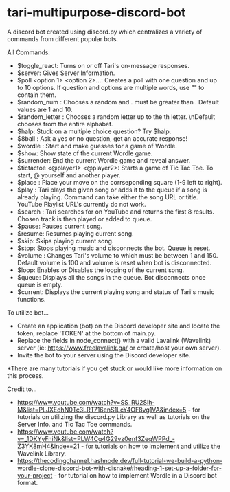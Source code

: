 # tari-multipurpose-discord-bot
A discord bot created using discord.py which centralizes a variety of commands from different popular bots.

All Commands:
- $toggle_react: Turns on or off Tari's on-message responses.
- $server: Gives Server Information.
- $poll <question> <option 1> <option 2>...: Creates a poll with one question and up to 10 options. If question and options are multiple words, use "" to contain them.
- $random_num <start> <end>: Chooses a random <start> and <end>. <start> must be greater than <end>. Default values are 1 and 10.
- $random_letter <num>: Chooses a random letter up to the <num>th letter. \nDefault chooses from the entire alphabet.
- $halp: Stuck on a multiple choice question? Try $halp.
- $8ball <question>: Ask a yes or no question, get an accurate response!
- $wordle <guess>: Start and make guesses for a game of Wordle.
- $show: Show state of the current Wordle game.
- $surrender: End the current Wordle game and reveal answer.
- $tictactoe <@player1> <@player2>: Starts a game of Tic Tac Toe. To start, @ yourself and another player.
- $place <num>: Place your move on the corrseponding square (1-9 left to right).
- $play <song>: Tari plays the given song or adds it to the queue if a song is already playing. Command can take either the song URL or title. YouTube Playlist URL's currently do not work.
- $search <query>: Tari searches for <query> on YouTube and returns the first 8 results. Chosen track is then played or added to queue.
- $pause: Pauses current song.
- $resume: Resumes playing current song.
- $skip: Skips playing current song.
- $stop: Stops playing music and disconnects the bot. Queue is reset.
- $volume <num>: Changes Tari's volume to <num> which must be between 1 and 150. Default volume is 100 and volume is reset when bot is disconnected.
- $loop: Enables or Disables the looping of the current song.
- $queue: Displays all the songs in the queue. Bot disconnects once queue is empty.
- $current: Displays the current playing song and status of Tari's music functions.

To utilize bot...
- Create an application (bot) on the Discord developer site and locate the token, replace 'TOKEN' at the bottom of main.py.
- Replace the fields in node_connect() with a valid Lavalink (Wavelink) server (ie: https://www.freelavalink.ga/ or create/host your own server).
- Invite the bot to your server using the Discord developer site.

*There are many tutorials if you get stuck or would like more information on this process.
  
Credit to...
- https://www.youtube.com/watch?v=SS_RU2Slh-M&list=PLJXEdhN0Tc3LRT716enS1LcY4OF8vg1VA&index=5 - for tutorials on utilizing the discord.py Library as well as tutorials on the Server Info. and Tic Tac Toe commands.
- https://www.youtube.com/watch?v=_1DKYyFniNk&list=PLW4Cg4G29vz0enf3ZeqWPPd_-Z3YK8mH4&index=21 - for tutorials on how to implement and utilize the Wavelink Library.
- https://thecodingchannel.hashnode.dev/full-tutorial-we-build-a-python-wordle-clone-discord-bot-with-disnake#heading-1-set-up-a-folder-for-your-project - for tutorial on how to implement Wordle in a Discord bot format.
  
